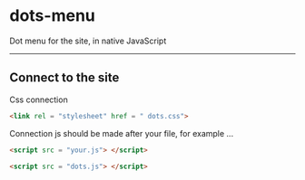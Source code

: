 # dots-menu
Dot menu for the site, in native JavaScript<hr>

<h2>Connect to the site</h2>

Css connection
```html
<link rel = "stylesheet" href = " dots.css">
```

Connection js should be made after your file, for example ...

```html
<script src = "your.js"> </script>
```
```html
<script src = "dots.js"> </script>
```
